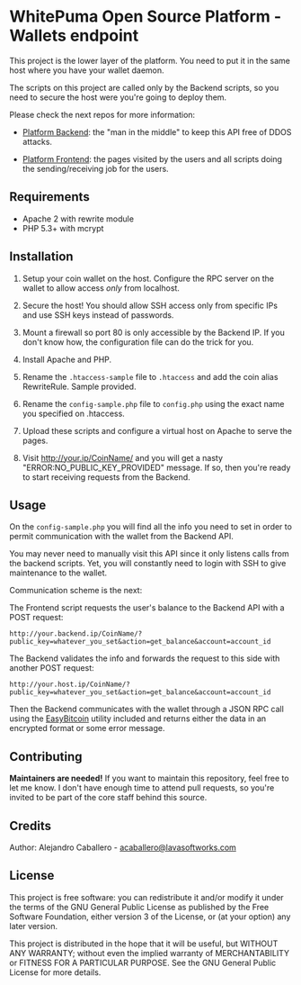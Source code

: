 # WhitePuma Open Source Platform - Wallets endpoint

This project is the lower layer of the platform. You need to put it
in the same host where you have your wallet daemon.

The scripts on this project are called only by the Backend scripts,
so you need to secure the host were you're going to deploy them.

Please check the next repos for more information:

* [Platform Backend](https://github.com/lavacaballero/whitepuma-backend):
  the "man in the middle" to keep this API free of DDOS attacks.
  
* [Platform Frontend](https://github.com/lavacaballero/whitepuma-frontend):
  the pages visited by the users and all scripts doing the sending/receiving
  job for the users.

## Requirements

* Apache 2 with rewrite module
* PHP 5.3+ with mcrypt

## Installation

1. Setup your coin wallet on the host. Configure the RPC server on the wallet
   to allow access _only_ from localhost.

2. Secure the host! You should allow SSH access only from specific IPs
   and use SSH keys instead of passwords.
   
3. Mount a firewall so port 80 is only accessible by the Backend IP.
   If you don't know how, the configuration file can do the trick for you.

4. Install Apache and PHP.

5. Rename the `.htaccess-sample` file to `.htaccess` and add the coin alias RewriteRule. Sample provided.

6. Rename the `config-sample.php` file to `config.php` using the exact name you specified on .htaccess.

7. Upload these scripts and configure a virtual host on Apache to serve the pages.

8. Visit http://your.ip/CoinName/ and you will get a nasty "ERROR:NO_PUBLIC_KEY_PROVIDED" message.
   If so, then you're ready to start receiving requests from the Backend.

## Usage

On the `config-sample.php` you will find all the info you need to set in order to permit communication with
the wallet from the Backend API.

You may never need to manually visit this API since it only listens calls from the backend scripts. Yet, you will
constantly need to login with SSH to give maintenance to the wallet.

Communication scheme is the next:

The Frontend script requests the user's balance to the Backend API with a POST request:

```
http://your.backend.ip/CoinName/?public_key=whatever_you_set&action=get_balance&account=account_id
```

The Backend validates the info and forwards the request to this side with another POST request:

```
http://your.host.ip/CoinName/?public_key=whatever_you_set&action=get_balance&account=account_id
```

Then the Backend communicates with the wallet through a JSON RPC call using the
[EasyBitcoin](https://github.com/aceat64/EasyBitcoin-PHP) utility included and returns either the data in an
encrypted format or some error message.

## Contributing

**Maintainers are needed!** If you want to maintain this repository, feel free to let me know.
I don't have enough time to attend pull requests, so you're invited to be part of the core staff
behind this source.

## Credits

Author: Alejandro Caballero - acaballero@lavasoftworks.com

## License

This project is free software: you can redistribute it and/or modify
it under the terms of the GNU General Public License as published by
the Free Software Foundation, either version 3 of the License, or
(at your option) any later version.

This project is distributed in the hope that it will be useful,
but WITHOUT ANY WARRANTY; without even the implied warranty of
MERCHANTABILITY or FITNESS FOR A PARTICULAR PURPOSE.  See the
GNU General Public License for more details.
